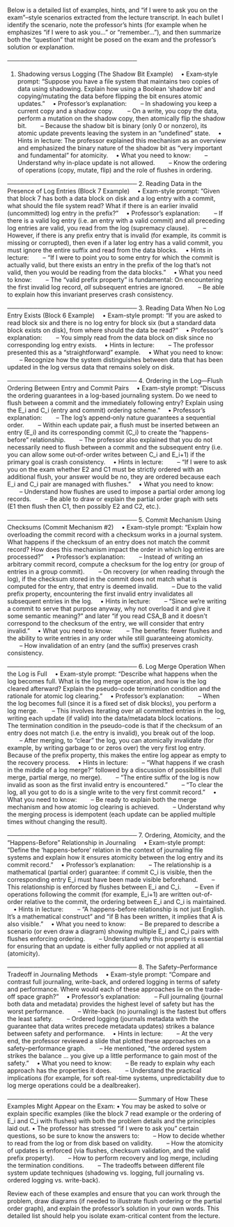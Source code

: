 Below is a detailed list of examples, hints, and “if I were to ask you on the exam”–style scenarios extracted from the lecture transcript. In each bullet I identify the scenario, note the professor’s hints (for example when he emphasizes “if I were to ask you…” or “remember…”), and then summarize both the “question” that might be posed on the exam and the professor’s solution or explanation.

──────────────────────────────
1. Shadowing versus Logging (The Shadow Bit Example)
 • Exam‐style prompt: “Suppose you have a file system that maintains two copies of data using shadowing. Explain how using a Boolean ‘shadow bit’ and copying/mutating the data before flipping the bit ensures atomic updates.”
 • Professor’s explanation:
  – In shadowing you keep a current copy and a shadow copy.
  – On a write, you copy the data, perform a mutation on the shadow copy, then atomically flip the shadow bit.
  – Because the shadow bit is binary (only 0 or nonzero), its atomic update prevents leaving the system in an “undefined” state.
 • Hints in lecture: The professor explained this mechanism as an overview and emphasized the binary nature of the shadow bit as “very important and fundamental” for atomicity.
 • What you need to know:
  – Understand why in-place update is not allowed.
  – Know the ordering of operations (copy, mutate, flip) and the role of flushes in ordering.

──────────────────────────────
2. Reading Data in the Presence of Log Entries (Block 7 Example)
 • Exam-style prompt: “Given that block 7 has both a data block on disk and a log entry with a commit, what should the file system read? What if there is an earlier invalid (uncommitted) log entry in the prefix?”
 • Professor’s explanation:
  – If there is a valid log entry (i.e. an entry with a valid commit) and all preceding log entries are valid, you read from the log (supremacy clause).
  – However, if there is any prefix entry that is invalid (for example, its commit is missing or corrupted), then even if a later log entry has a valid commit, you must ignore the entire suffix and read from the data blocks.
 • Hints in lecture: 
  – “If I were to point you to some entry for which the commit is actually valid, but there exists an entry in the prefix of the log that’s not valid, then you would be reading from the data blocks.”
 • What you need to know:
  – The “valid prefix property” is fundamental: On encountering the first invalid log record, *all* subsequent entries are ignored.
  – Be able to explain how this invariant preserves crash consistency.

──────────────────────────────
3. Reading Data When No Log Entry Exists (Block 6 Example)
 • Exam-style prompt: “If you are asked to read block six and there is no log entry for block six (but a standard data block exists on disk), from where should the data be read?”
 • Professor’s explanation:
  – You simply read from the data block on disk since no corresponding log entry exists.
 • Hints in lecture:
  – The professor presented this as a “straightforward” example.
 • What you need to know:
  – Recognize how the system distinguishes between data that has been updated in the log versus data that remains solely on disk.

──────────────────────────────
4. Ordering in the Log—Flush Ordering Between Entry and Commit Pairs
 • Exam-style prompt: “Discuss the ordering guarantees in a log-based journaling system. Do we need to flush between a commit and the immediately following entry? Explain using the E_i and C_i (entry and commit) ordering scheme.”
 • Professor’s explanation:
  – The log’s append‐only nature guarantees a sequential order.
  – Within each update pair, a flush must be inserted between an entry (E_i) and its corresponding commit (C_i) to create the “happens-before” relationship.
  – The professor also explained that you do not necessarily need to flush between a commit and the subsequent entry (i.e. you can allow some out‐of-order writes between C_i and E_i+1) if the primary goal is crash consistency.
 • Hints in lecture:
  – “If I were to ask you on the exam whether E2 and C1 must be strictly ordered with an additional flush, your answer would be no, they are ordered because each E_i and C_i pair are managed with flushes.”
 • What you need to know:
  – Understand how flushes are used to impose a partial order among log records.
  – Be able to draw or explain the partial order graph with sets (E1 then flush then C1, then possibly E2 and C2, etc.).

──────────────────────────────
5. Commit Mechanism Using Checksums (Commit Mechanism #2)
 • Exam-style prompt: “Explain how overloading the commit record with a checksum works in a journal system. What happens if the checksum of an entry does not match the commit record? How does this mechanism impact the order in which log entries are processed?”
 • Professor’s explanation:
  – Instead of writing an arbitrary commit record, compute a checksum for the log entry (or group of entries in a group commit).
  – On recovery (or when reading through the log), if the checksum stored in the commit does not match what is computed for the entry, that entry is deemed invalid.
  – Due to the valid prefix property, encountering the first invalid entry invalidates all subsequent entries in the log.
 • Hints in lecture:
  – “Since we’re writing a commit to serve that purpose anyway, why not overload it and give it some semantic meaning?” and later “if you read CSA_B and it doesn't correspond to the checksum of the entry, we will consider that entry invalid.”
 • What you need to know:
  – The benefits: fewer flushes and the ability to write entries in any order while still guaranteeing atomicity.
  – How invalidation of an entry (and the suffix) preserves crash consistency.

──────────────────────────────
6. Log Merge Operation When the Log is Full
 • Exam-style prompt: “Describe what happens when the log becomes full. What is the log merge operation, and how is the log cleared afterward? Explain the pseudo-code termination condition and the rationale for atomic log clearing.”
 • Professor’s explanation:
  – When the log becomes full (since it is a fixed set of disk blocks), you perform a log merge.
  – This involves iterating over all committed entries in the log, writing each update (if valid) into the data/metadata block locations.
  – The termination condition in the pseudo-code is that if the checksum of an entry does not match (i.e. the entry is invalid), you break out of the loop.
  – After merging, to “clear” the log, you can atomically invalidate (for example, by writing garbage to or zeros over) the very first log entry. Because of the prefix property, this makes the entire log appear as empty to the recovery process.
 • Hints in lecture:
  – “What happens if we crash in the middle of a log merge?” followed by a discussion of possibilities (full merge, partial merge, no merge).
  – “The entire suffix of the log is now invalid as soon as the first invalid entry is encountered.”
  – “To clear the log, all you got to do is a single write to the very first commit record.”
 • What you need to know:
  – Be ready to explain both the merge mechanism and how atomic log clearing is achieved.
  – Understand why the merging process is idempotent (each update can be applied multiple times without changing the result).

──────────────────────────────
7. Ordering, Atomicity, and the “Happens-Before” Relationship in Journaling
 • Exam-style prompt: “Define the ‘happens-before’ relation in the context of journaling file systems and explain how it ensures atomicity between the log entry and its commit record.”
 • Professor’s explanation:
  – The relationship is a mathematical (partial order) guarantee: if commit C_i is visible, then the corresponding entry E_i must have been made visible beforehand.
  – This relationship is enforced by flushes between E_i and C_i.
  – Even if operations following the commit (for example, E_i+1) are written out-of-order relative to the commit, the ordering between E_i and C_i is maintained.
 • Hints in lecture:
  – “A happens-before relationship is not just English. It’s a mathematical construct” and “if B has been written, it implies that A is also visible.”
 • What you need to know:
  – Be prepared to describe a scenario (or even draw a diagram) showing multiple E_i and C_i pairs with flushes enforcing ordering.
  – Understand why this property is essential for ensuring that an update is either fully applied or not applied at all (atomicity).

──────────────────────────────
8. The Safety–Performance Tradeoff in Journaling Methods
 • Exam-style prompt: “Compare and contrast full journaling, write-back, and ordered logging in terms of safety and performance. Where would each of these approaches lie on the trade-off space graph?”
 • Professor’s explanation:
  – Full journaling (journal both data and metadata) provides the highest level of safety but has the worst performance.
  – Write-back (no journaling) is the fastest but offers the least safety.
  – Ordered logging (journals metadata with the guarantee that data writes precede metadata updates) strikes a balance between safety and performance.
 • Hints in lecture:
  – At the very end, the professor reviewed a slide that plotted these approaches on a safety–performance graph.
  – He mentioned, “the ordered system strikes the balance … you give up a little performance to gain most of the safety.”
 • What you need to know:
  – Be ready to explain why each approach has the properties it does.
  – Understand the practical implications (for example, for soft real-time systems, unpredictability due to log merge operations could be a dealbreaker).

──────────────────────────────
Summary of How These Examples Might Appear on the Exam:
• You may be asked to solve or explain specific examples (like the block 7 read example or the ordering of E_i and C_i with flushes) with both the problem details and the principles laid out.
• The professor has stressed “if I were to ask you” certain questions, so be sure to know the answers to:
  – How to decide whether to read from the log or from disk based on validity.
  – How the atomicity of updates is enforced (via flushes, checksum validation, and the valid prefix property).
  – How to perform recovery and log merge, including the termination conditions.
  – The tradeoffs between different file system update techniques (shadowing vs. logging, full journaling vs. ordered logging vs. write-back).

Review each of these examples and ensure that you can work through the problem, draw diagrams (if needed to illustrate flush ordering or the partial order graph), and explain the professor’s solution in your own words. This detailed list should help you isolate exam-critical content from the lecture.